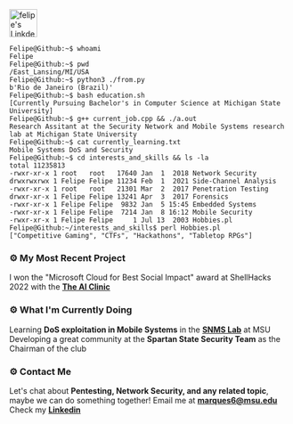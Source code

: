 <a href="[https://www.linkedin.com/in/erwinlejeune-lkn](https://www.linkedin.com/in/felipe-marques-allevato-250549220/)">
  <img alt="felipe's LinkdeIN" width="50px" src="https://user-images.githubusercontent.com/43545812/144035037-0f415fc7-9f96-4517-a370-ccc6e78a714b.png" />
</a>

````console
Felipe@Github:~$ whoami
Felipe
Felipe@Github:~$ pwd
/East_Lansing/MI/USA
Felipe@Github:~$ python3 ./from.py
b'Rio de Janeiro (Brazil)'
Felipe@Github:~$ bash education.sh                                                                                   
[Currently Pursuing Bachelor's in Computer Science at Michigan State University]
Felipe@Github:~$ g++ current_job.cpp && ./a.out
Research Assitant at the Security Network and Mobile Systems research lab at Michigan State University
Felipe@Github:~$ cat currently_learning.txt
Mobile Systems DoS and Security
Felipe@Github:~$ cd interests_and_skills && ls -la
total 11235813
-rwxr-xr-x 1 root   root   17640 Jan  1  2018 Network Security
drwxrwxrwx 1 Felipe Felipe 11234 Feb  1  2021 Side-Channel Analysis
-rwxr-xr-x 1 root   root   21301 Mar  2  2017 Penetration Testing
drwxr-xr-x 1 Felipe Felipe 13241 Apr  3  2017 Forensics
-rwxr-xr-x 1 Felipe Felipe  9832 Jan  5 15:45 Embedded Systems
-rwxr-xr-x 1 Felipe Felipe  7214 Jan  8 16:12 Mobile Security
-rwxr-xr-x 1 Felipe Felipe     1 Jul 13  2003 Hobbies.pl
Felipe@Github:~/interests_and_skills$ perl Hobbies.pl
["Competitive Gaming", "CTFs", "Hackathons", "Tabletop RPGs"]
````

### ⚙️ My Most Recent Project

I won the "Microsoft Cloud for Best Social Impact" award at ShellHacks 2022 with the **[The AI Clinic](https://github.com/Y0uk1tsun3/diagnosis_app)**

### ⚙️ What I'm Currently Doing
Learning **DoS exploitation in Mobile Systems** in the **[SNMS Lab](https://www.cse.msu.edu/~ghtu/research-projects.html)** at MSU
Developing a great community at the **Spartan State Security Team** as the Chairman of the club

### ⚙️ Contact Me
Let's chat about **Pentesting, Network Security, and any related topic**, maybe we can do something together!
Email me at **marques6@msu.edu**<br/>
Check my **[Linkedin](https://www.linkedin.com/in/felipe-marques-allevato-250549220/)**
